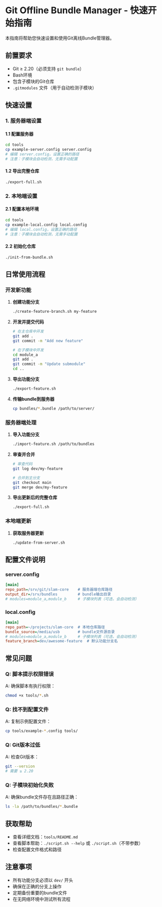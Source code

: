 # Git Offline Bundle Manager - 快速开始指南

本指南将帮助您快速设置和使用Git离线Bundle管理器。

## 前置要求

- Git ≥ 2.20（必须支持 `git bundle`）
- Bash环境
- 包含子模块的Git仓库
- `.gitmodules` 文件（用于自动检测子模块）

## 快速设置

### 1. 服务器端设置

#### 1.1 配置服务器
```bash
cd tools
cp example-server.config server.config
# 编辑 server.config，设置正确的路径
# 注意：子模块会自动检测，无需手动配置
```

#### 1.2 导出完整仓库
```bash
./export-full.sh
```

### 2. 本地端设置

#### 2.1 配置本地环境
```bash
cd tools
cp example-local.config local.config
# 编辑 local.config，设置正确的路径
# 注意：子模块会自动检测，无需手动配置
```

#### 2.2 初始化仓库
```bash
./init-from-bundle.sh
```

## 日常使用流程

### 开发新功能

1. **创建功能分支**
   ```bash
   ./create-feature-branch.sh my-feature
   ```

2. **开发并提交代码**
   ```bash
   # 在主仓库中开发
   git add .
   git commit -m "Add new feature"
   
   # 在子模块中开发
   cd module_a
   git add .
   git commit -m "Update submodule"
   cd ..
   ```

3. **导出功能分支**
   ```bash
   ./export-feature.sh
   ```

4. **传输bundle到服务器**
   ```bash
   cp bundles/*.bundle /path/to/server/
   ```

### 服务器端处理

1. **导入功能分支**
   ```bash
   ./import-feature.sh /path/to/bundles
   ```

2. **审查并合并**
   ```bash
   # 审查代码
   git log dev/my-feature
   
   # 合并到主分支
   git checkout main
   git merge dev/my-feature
   ```

3. **导出更新后的完整仓库**
   ```bash
   ./export-full.sh
   ```

### 本地端更新

1. **获取服务器更新**
   ```bash
   ./update-from-server.sh
   ```

## 配置文件说明

### server.config
```ini
[main]
repo_path=/srv/git/slam-core    # 服务器端仓库路径
output_dir=/srv/bundles         # bundle输出目录
# modules=module_a,module_b     # 子模块列表（可选，会自动检测）
```

### local.config
```ini
[main]
repo_path=~/projects/slam-core  # 本地仓库路径
bundle_source=/media/usb        # bundle文件源目录
# modules=module_a,module_b     # 子模块列表（可选，会自动检测）
feature_branch=dev/awesome-feature  # 默认功能分支名
```

## 常见问题

### Q: 脚本提示权限错误
A: 确保脚本有执行权限：
```bash
chmod +x tools/*.sh
```

### Q: 找不到配置文件
A: 复制示例配置文件：
```bash
cp tools/example-*.config tools/
```

### Q: Git版本过低
A: 检查Git版本：
```bash
git --version
# 需要 ≥ 2.20
```

### Q: 子模块初始化失败
A: 确保bundle文件存在且路径正确：
```bash
ls -la /path/to/bundles/*.bundle
```

## 获取帮助

- 查看详细文档：`tools/README.md`
- 查看脚本帮助：`./script.sh --help` 或 `./script.sh`（不带参数）
- 检查配置文件格式和路径

## 注意事项

- 所有功能分支必须以 `dev/` 开头
- 确保在正确的分支上操作
- 定期备份重要的bundle文件
- 在无网络环境中测试所有流程 